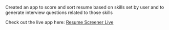 Created an app to score and sort resume based on skills set by user and to generate interview questions related to those skills

Check out the live app here: [Resume Screener Live](https://resume-screening-prajjwal.streamlit.app/)